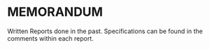 # MEMORANDUM
Written Reports done in the past.
Specifications can be found in the comments within each report.
